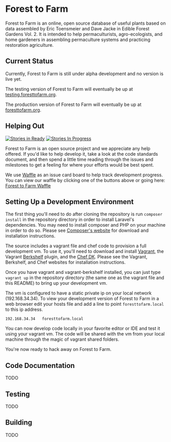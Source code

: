 # Forest to Farm

Forest to Farm is an online, open source database of useful plants based on
data assembled by Eric Toensmeier and Dave Jacke in Edible Forest Gardens 
Vol. 2.  It is intended to help permaculturists, agro-ecologists, and home
gardeners in assembling permaculture systems and practicing restoration
agriculture. 

## Current Status

Currently, Forest to Farm is still under alpha development and no version is live yet.

The testing version of Forest to Farm will eventually be up at [testing.foresttofarm.org](http://testing.foresttofarm.org).

The production version of Forest to Farm will eventually be up at
[foresttofarm.org](http://foresttofarm.org).

## Helping Out

[![Stories in Ready](https://badge.waffle.io/danielbingham/foresttofarm.org.svg?label=ready&title=Ready)](http://waffle.io/danielbingham/foresttofarm.org)
[![Stories In Progress](https://badge.waffle.io/danielbingham/foresttofarm.org.svg?label=in+progress&title=In+Progress)](http://waffle.io/danielbingham/foresttofarm.org)

Forest to Farm is an open source project and we appreciate any help offered. If
you'd like to help develop it, take a look at the code standards document, and
then spend a little time reading through the issues and milestones to get a
feeling for where your efforts would be best spent.  

We use [Waffle](http://waffle.io) as an issue card board to help track development progress.  You can view our waffle by clicking one of the buttons above or going here: [Forest to Farm Waffle](https://waffle.io/danielbingham/foresttofarm.org)

## Setting Up a Development Environment 

The first thing you'll need to do after cloning the repository is 
run ``composer install`` in the repository directory in order to install
Laravel's dependencies.  You may need to install composer and PHP on your
machine in order to do so.  Please see [Composer's
website](https://getcomposer.org/) for download and installation instructions.

The source includes a vagrant file and chef code to provision a full
development vm.  To use it, you'll need to download and install
[Vagrant](https://www.vagrantup.com/), the Vagrant
[Berkshelf](http://berkshelf.com/) plugin, and the [Chef
DK](https://www.chef.io/). Please see the Vagrant, Berkshelf, and Chef websites
for installation instructions. 

Once you have vagrant and vagrant-berkshelf installed, you can just 
type ``vagrant up`` in the repository directory (the same one as the vagrant file
and this README) to bring up your development vm.  

The vm is configured to have a static private ip on your local network
(192.168.34.34).  To view your development version of Forest to Farm in a web
browser edit your hosts file and add a line to point ``foresttofarm.local`` to 
this ip address.

```
192.168.34.34   foresttofarm.local
```

You can now develop code locally in your favorite editor or IDE and test it
using your vagrant vm.  The code will be shared with the vm from your local
machine through the magic of vagrant shared folders.


You're now ready to hack away on Forest to Farm.

## Code Documentation

TODO

## Testing

TODO

## Building

TODO

